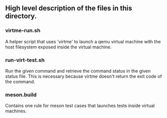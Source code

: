 ## High level description of the files in this directory.

### virtme-run.sh

A helper script that uses 'virtme' to launch a qemu virtual machine with the
host filesystem exposed inside the virtual machine.

### run-virt-test.sh

Run the given command and retrieve the command status in the given status file.
This is necessary because virtme doesn't return the exit code of the command.

### meson.build

Contains one rule for meson test cases that launches tests inside virtual
machines.
